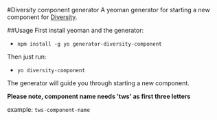 #Diversity component generator
A yeoman generator for starting a new component for [Diversity]('https://diversity.io/').

##Usage
First install yeoman and the generator:
 * `npm install -g yo generator-diversity-component`


Then just run:
 * `yo diversity-component`


The generator will guide you through starting a new component.

**Please note, component name needs 'tws' as first three letters**

example:
`
tws-component-name
`
